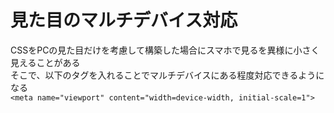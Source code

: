 # 見た目のマルチデバイス対応
CSSをPCの見た目だけを考慮して構築した場合にスマホで見るを異様に小さく見えることがある  
そこで、以下のタグを入れることでマルチデバイスにある程度対応できるようになる  
`<meta name="viewport" content="width=device-width, initial-scale=1">`  
